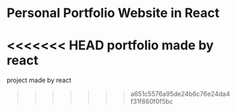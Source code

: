# Personal Portfolio Website in React

<<<<<<< HEAD
portfolio made by react
=======
project made by react
>>>>>>> a651c5576a95de24b6c76e24da4f31f860f0f5bc
